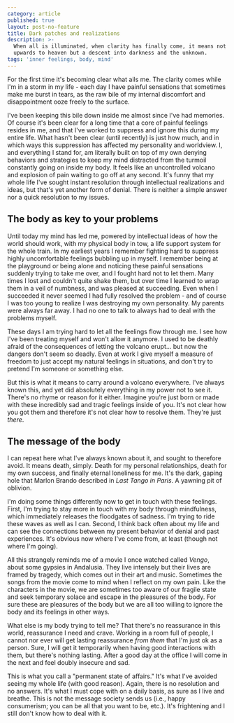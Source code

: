 ```yaml
---
category: article
published: true
layout: post-no-feature
title: Dark patches and realizations
description: >-
  When all is illuminated, when clarity has finally come, it means not a walk
  upwards to heaven but a descent into darkness and the unknown.
tags: 'inner feelings, body, mind'
---
```

For the first time it's becoming clear what ails me. The clarity comes while I'm in a storm in my life - each day I have painful sensations that sometimes make me burst in tears, as the raw bile of my internal discomfort and disappointment ooze freely to the surface.

I've been keeping this bile down inside me almost since I've had memories. Of course it's been clear for a long time that a core of painful feelings resides in me, and that I've worked to suppress and ignore this during my entire life. What hasn't been clear (until recently) is just how much, and in which ways this suppression has affected my personality and worldview. I, and everything I stand for, am literally built on top of my own denying behaviors and  strategies to keep my mind distracted from the turmoil constantly going on inside my body. It feels like an uncontrolled volcano and explosion of pain waiting to go off at any second. It's funny that my whole life I've sought instant resolution through intellectual realizations and ideas, but that's yet another form of denial. There is neither a simple answer nor a quick resolution to my issues.

## The body as key to your problems

Until today my mind has led me, powered by intellectual ideas of how the world should work, with my physical body in tow, a life support system for the whole train. In my earliest years I remember fighting hard to suppress highly uncomfortable feelings bubbling up in myself. I remember being at the playground or being alone and noticing these painful sensations suddenly trying to take me over, and I fought hard not to let them. Many times I lost and couldn't quite shake them, but over time I learned to wrap them in a veil of numbness, and was pleased at succeeding. Even when I succeeded it never seemed I had fully resolved the problem - and of course I was too young to realize I was destroying my own personality. My parents were always far away. I had no one to talk to always had to deal with the problems myself.

These days I am trying hard to let all the feelings flow through me. I see how I've been treating myself and won't allow it anymore. I used to be deathly afraid of the consequences of letting the volcano erupt... but now the dangers don't seem so deadly. Even at work I give myself a measure of freedom to just accept my natural feelings in situations, and don't try to pretend I'm someone or something else. 

But this is what it means to carry around a volcano everywhere. I've always known this, and yet did absolutely everything in my power not to see it. There's no rhyme or reason for it either. Imagine you're just born or made with these incredibly sad and tragic feelings inside of you. It's not clear how you got them and therefore it's not clear how to resolve them. They're just _there_.

## The message of the body

I can repeat here what I've always known about it, and sought to therefore avoid. It means death, simply. Death for my personal relationships, death for my own success, and finally eternal loneliness for me. It's the dark, gaping hole that Marlon Brando described in _Last Tango in Paris_. A yawning pit of oblivion.

I'm doing some things differently now to get in touch with these feelings. First, I'm trying to stay more in touch with my body through mindfulness, which immediately releases the floodgates of sadness. I'm trying to ride these waves as well as I can. Second, I think back often about my life and can see the connections between my present behavior of denial and past experiences. It's obvious now where I've come from, at least (though not where I'm going). 

All this strangely reminds me of a movie I once watched called _Vengo_, about some gypsies in Andalusia. They live intensely but their lives are framed by tragedy, which comes out in their art and music. Sometimes the songs from the movie come to mind when I reflect on my own pain. Like the characters in the movie, we are sometimes too aware of our fragile state and seek temporary solace and escape in the pleasures of the body. For sure these are pleasures of the body but we are all too willing to ignore the body and its feelings in other ways.

What else is my body trying to tell me? That there's no reassurance in this world, reassurance I need and crave. Working in a room full of people, I cannot nor ever will get lasting reassurance _from them_ that I'm just ok as a person. Sure, I will get it temporarily when having good interactions with them, but there's nothing lasting. After a good day at the office I will come in the next and feel doubly insecure and sad.

This is what you call a "permanent state of affairs." It's what I've avoided seeing my whole life (with good reason). Again, there is no resolution and no answers. It's what I must cope with on a daily basis, as sure as I live and breathe. This is not the message society sends us (i.e., happy consumerism; you can be all that you want to be, etc.). It's frightening and I still don't know how to deal with it.
